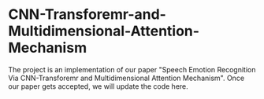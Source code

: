 # CNN-Transforemr-and-Multidimensional-Attention-Mechanism

The project is an implementation of our paper "Speech Emotion Recognition Via CNN-Transforemr and Multidimensional Attention Mechanism". Once our paper gets accepted, we will update the code here.
